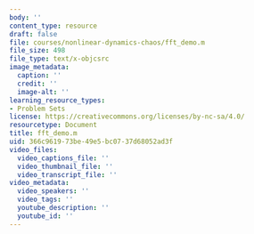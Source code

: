 ```yaml
---
body: ''
content_type: resource
draft: false
file: courses/nonlinear-dynamics-chaos/fft_demo.m
file_size: 498
file_type: text/x-objcsrc
image_metadata:
  caption: ''
  credit: ''
  image-alt: ''
learning_resource_types:
- Problem Sets
license: https://creativecommons.org/licenses/by-nc-sa/4.0/
resourcetype: Document
title: fft_demo.m
uid: 366c9619-73be-49e5-bc07-37d68052ad3f
video_files:
  video_captions_file: ''
  video_thumbnail_file: ''
  video_transcript_file: ''
video_metadata:
  video_speakers: ''
  video_tags: ''
  youtube_description: ''
  youtube_id: ''
---
```

